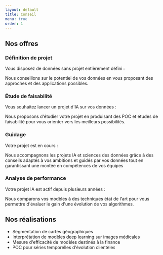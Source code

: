 ```yaml
---
layout: default
title: Conseil
menu: true
order: 1
---
```


## Nos offres

### Définition de projet

Vous disposez de données sans projet entièrement défini :

Nous conseillons sur le potentiel de vos données en vous proposant des approches et des applications possibles.

### Étude de faisabilité

Vous souhaitez lancer un projet d'IA sur vos données :

Nous proposons d'étudier votre projet en produisant des POC et études de faisabilité pour vous orienter vers les meilleurs possibilités.

### Guidage

Votre projet est en cours :

Nous accompagnons les projets IA et sciences des données grâce à des conseils adaptés à vos ambitions et guidés par vos données tout en garantissant une montée en compétences de vos équipes

### Analyse de performance

Votre projet IA est actif depuis plusieurs années :

Nous comparons vos modèles à des techniques état de l'art pour vous permettre d'évaluer le gain d'une évolution de vos algorithmes.

## Nos réalisations

- Segmentation de cartes géographiques
- Interprétation de modèles deep learning sur images médicales
- Mesure d'efficacité de modèles destinés à la finance
- POC pour séries temporelles d'évolution clientèles
